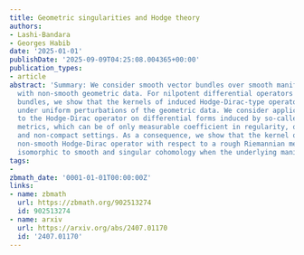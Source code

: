 ```yaml
---
title: Geometric singularities and Hodge theory
authors:
- Lashi-Bandara
- Georges Habib
date: '2025-01-01'
publishDate: '2025-09-09T04:25:08.004365+00:00'
publication_types:
- article
abstract: 'Summary: We consider smooth vector bundles over smooth manifolds equipped
  with non-smooth geometric data. For nilpotent differential operators acting on these
  bundles, we show that the kernels of induced Hodge-Dirac-type operators remain isomorphic
  under uniform perturbations of the geometric data. We consider applications of this
  to the Hodge-Dirac operator on differential forms induced by so-called rough Riemannian
  metrics, which can be of only measurable coefficient in regularity, on both compact
  and non-compact settings. As a consequence, we show that the kernel of the associated
  non-smooth Hodge-Dirac operator with respect to a rough Riemannian metric remains
  isomorphic to smooth and singular cohomology when the underlying manifold is compact.'
tags:
- 
zbmath_date: '0001-01-01T00:00:00Z'
links:
- name: zbmath
  url: https://zbmath.org/902513274
  id: 902513274
- name: arxiv
  url: https://arxiv.org/abs/2407.01170
  id: '2407.01170'
---
```

